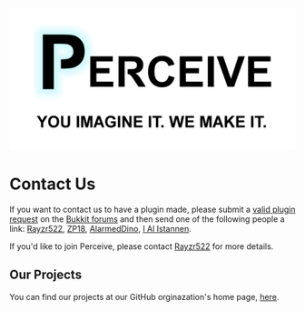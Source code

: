 ![Perceive Logo](https://github.com/PerceiveDev/PerceiveResources/raw/master/branding/logo_plus_slogan.png)

# Contact Us
If you want to contact us to have a plugin made, please submit a [valid plugin request](https://bukkit.org/threads/read-me-first-plugin-requests-guide.81209/) on the [Bukkit forums](https://bukkit.org/forums/plugin-requests.96/) and then send one of the following people a link: [Rayzr522](https://bukkit.org/conversations/add?to=Rayzr522), [ZP18](https://bukkit.org/conversations/add?to=ZP18), [AlarmedDino](https://bukkit.org/conversations/add?to=AlarmedDino), [I Al Istannen](https://bukkit.org/conversations/add?to=I%20Al%20Istannen).

If you'd like to join Perceive, please contact [Rayzr522](https://bukkit.org/conversations/add?to=Rayzr522) for more details.

## Our Projects
You can find our projects at our GitHub orginazation's home page, [here](https://www.github.com/PerceiveDev/).
